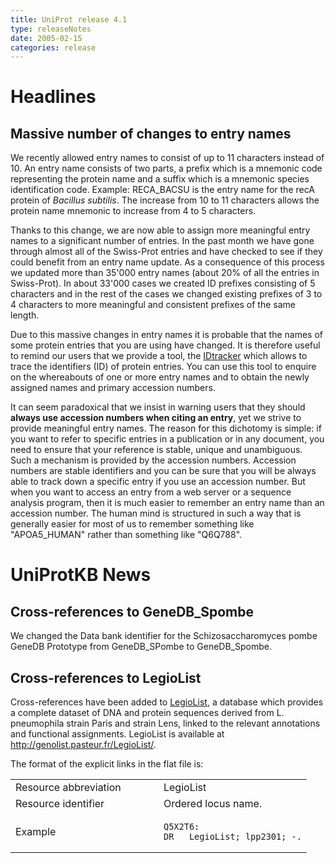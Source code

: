 ```yaml
---
title: UniProt release 4.1
type: releaseNotes
date: 2005-02-15
categories: release
---
```


# Headlines

## Massive number of changes to entry names

We recently allowed entry names to consist of up to 11 characters instead of 10. An entry name consists of two parts, a prefix which is a mnemonic code representing the protein name and a suffix which is a mnemonic species identification code. Example: RECA_BACSU is the entry name for the recA protein of _Bacillus subtilis_. The increase from 10 to 11 characters allows the protein name mnemonic to increase from 4 to 5 characters.

Thanks to this change, we are now able to assign more meaningful entry names to a significant number of entries. In the past month we have gone through almost all of the Swiss-Prot entries and have checked to see if they could benefit from an entry name update. As a consequence of this process we updated more than 35'000 entry names (about 20% of all the entries in Swiss-Prot). In about 33'000 cases we created ID prefixes consisting of 5 characters and in the rest of the cases we changed existing prefixes of 3 to 4 characters to more meaningful and consistent prefixes of the same length.

Due to this massive changes in entry names it is probable that the names of some protein entries that you are using have changed. It is therefore useful to remind our users that we provide a tool, the [IDtracker](http://www.expasy.org/cgi-bin/idtracker) which allows to trace the identifiers (ID) of protein entries. You can use this tool to enquire on the whereabouts of one or more entry names and to obtain the newly assigned names and primary accession numbers.

It can seem paradoxical that we insist in warning users that they should **always use accession numbers when citing an entry**, yet we strive to provide meaningful entry names. The reason for this dichotomy is simple: if you want to refer to specific entries in a publication or in any document, you need to ensure that your reference is stable, unique and unambiguous. Such a mechanism is provided by the accession numbers. Accession numbers are stable identifiers and you can be sure that you will be always able to track down a specific entry if you use an accession number. But when you want to access an entry from a web server or a sequence analysis program, then it is much easier to remember an entry name than an accession number. The human mind is structured in such a way that is generally easier for most of us to remember something like "APOA5_HUMAN" rather than something like "Q6Q788".

# UniProtKB News

## Cross-references to GeneDB_Spombe

We changed the Data bank identifier for the Schizosaccharomyces pombe GeneDB Prototype from GeneDB_SPombe to GeneDB_Spombe.

## Cross-references to LegioList

Cross-references have been added to [LegioList](http://genolist.pasteur.fr/LegioList/), a database which provides a complete dataset of DNA and protein sequences derived from L. pneumophila strain Paris and strain Lens, linked to the relevant annotations and functional assignments. LegioList is available at <http://genolist.pasteur.fr/LegioList/>.

The format of the explicit links in the flat file is:

<table><colgroup><col style="width: 50%" /><col style="width: 50%" /></colgroup><tbody><tr class="odd"><td>Resource abbreviation</td><td>LegioList</td></tr><tr class="even"><td>Resource identifier</td><td>Ordered locus name.</td></tr><tr class="odd"><td>Example</td><td><pre><code>Q5X2T6:
DR   LegioList; lpp2301; -.</code></pre></td></tr></tbody></table>
